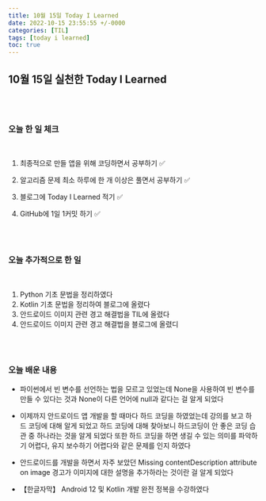 ```yaml
---
title: 10월 15일 Today I Learned
date: 2022-10-15 23:55:55 +/-0000
categories: [TIL]
tags: [today i learned]
toc: true
---
```


## 10월 15일 실천한 Today I Learned

<br><br>

### 오늘 한 일 체크
<br>

1. 최종적으로 만들 앱을 위해 코딩하면서 공부하기 ✅

2. 알고리즘 문제 최소 하루에 한 개 이상은 풀면서 공부하기 ✅

3. 블로그에 Today I Learned 적기 ✅

4. GitHub에 1일 1커밋 하기 ✅

<br><br>

### 오늘 추가적으로 한 일
<br>

1. Python 기초 문법을 정리하였다
1. Kotlin 기초 문법을 정리하여 블로그에 올렸다
1. 안드로이드 이미지 관련 경고 해결법을 TIL에 올렸다
1. 안드로이드 이미지 관련 경고 해결법을 블로그에 올렸디

<br><br>

### 오늘 배운 내용

* 파이썬에서 빈 변수를 선언하는 법을 모르고 있었는데 None을 사용하여 빈 변수를 만들 수 있다는 것과
None이 다른 언어에 null과 같다는 걸 알게 되었다

* 이제까지 안드로이드 앱 개발을 할 때마다 하드 코딩을 하였었는데 강의를 보고 하드 코딩에 대해 알게 되었고 하드 코딩에 대해 찾아보니 하드코딩이 안 좋은 코딩 습관 중 하나라는 것을 알게 되었다
또한 하드 코딩을 하면 생길 수 있는 의미를 파악하기 어렵다,
유지 보수하기 어렵다와 같은 문제를 인지 하였다

* 안드로이드를 개발을 하면서 자주 보았던 Missing contentDescription attribute on image 경고가 이미지에 대한 설명을 추가하라는 것이란 걸 알게 되었다

* 【한글자막】 Android 12 및 Kotlin 개발 완전 정복을 수강하였다
